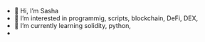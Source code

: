 - 👋 Hi, I’m Sasha
- 👀 I’m interested in programmig, scripts, blockchain, DeFi, DEX,
- 🌱 I’m currently learning solidity, python,
-  
    
  

  
 

